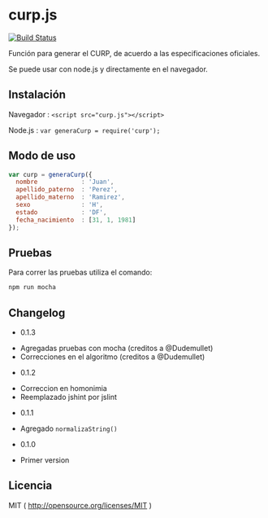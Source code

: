 curp.js
=======

[![Build Status](https://travis-ci.org/prestigos/curp.js.png?branch=master)](https://travis-ci.org/prestigos/curp.js)

Función para generar el CURP, de acuerdo a las especificaciones oficiales.

Se puede usar con node.js y directamente en el navegador.

## Instalación

Navegador : `<script src="curp.js"></script>`

Node.js   : `var generaCurp = require('curp');`

## Modo de uso

```javascript
var curp = generaCurp({
  nombre            : 'Juan',
  apellido_paterno  : 'Perez',
  apellido_materno  : 'Ramirez',
  sexo              : 'H',
  estado            : 'DF',
  fecha_nacimiento  : [31, 1, 1981]
});
```

## Pruebas

Para correr las pruebas utiliza el comando:

```bash
npm run mocha
```

## Changelog

* 0.1.3
 - Agregadas pruebas con mocha (creditos a @Dudemullet)
 - Correcciones en el algoritmo (creditos a @Dudemullet)
* 0.1.2
 - Correccion en homonimia
 - Reemplazado jshint por jslint
* 0.1.1
 - Agregado `normalizaString()`
* 0.1.0
 - Primer version

## Licencia

MIT ( http://opensource.org/licenses/MIT )

